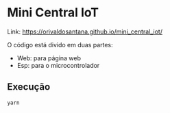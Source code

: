 # Mini Central IoT

Link: https://orivaldosantana.github.io/mini_central_iot/

O código está divido em duas partes:

- Web: para página web
- Esp: para o microcontrolador

## Execução 

``` 
yarn 
```
